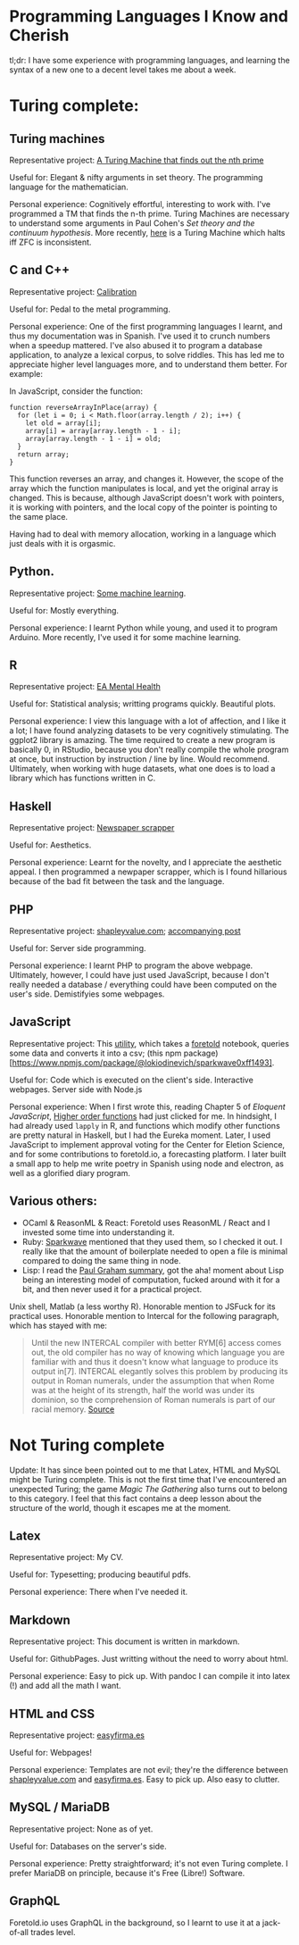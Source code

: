 # Programming Languages I Know and Cherish

tl;dr: I have some experience with programming languages, and learning the syntax of a new one to a decent level takes me about a week.

# Turing complete:

## Turing machines

Representative project: [A Turing Machine that finds out the nth prime](https://github.com/NunoSempere/Turing_Machine)

Useful for: Elegant & nifty arguments in set theory. The programming language for the mathematician.

Personal experience: Cognitively effortful, interesting to work with. I've programmed a TM that finds the n-th prime. Turing Machines are necessary to understand some arguments in Paul Cohen's *Set theory and the continuum hypothesis*. More recently, [here](https://www.scottaaronson.com/blog/?p=2725) is a Turing Machine which halts iff ZFC is inconsistent.

## C and C++

Representative project: [Calibration](https://github.com/NunoSempere/calibration)

Useful for: Pedal to the metal programming.

Personal experience: One of the first programming languages I learnt, and thus my documentation was in Spanish. I've used it to crunch numbers when a speedup mattered. I've also abused it to program a database application, to analyze a lexical corpus, to solve riddles. This has led me to appreciate higher level languages more, and to understand them better. For example:

In JavaScript, consider the function:

```
function reverseArrayInPlace(array) {
  for (let i = 0; i < Math.floor(array.length / 2); i++) {
    let old = array[i];
    array[i] = array[array.length - 1 - i];
    array[array.length - 1 - i] = old;
  }
  return array;  
}
```

This function reverses an array, and changes it. However, the scope of the array which the function manipulates is local, and yet the original array is changed. This is because, although JavaScript doesn't work with pointers, it is working with pointers, and the local copy of the pointer is pointing to the same place.

Having had to deal with memory allocation, working in a language which just deals with it is orgasmic.

## Python.

Representative project: [Some machine learning](https://nunosempere.github.io/maths-prog/MachineLearningDemystified/). 

Useful for: Mostly everything.

Personal experience: I learnt Python while young, and used it to program Arduino. More recently, I've used it for some machine learning.

## R

Representative project: [EA Mental Health](https://forum.effectivealtruism.org/posts/FheKNFgPqEsN8Nxuv/ea-mental-health-survey-results-and-analysis)

Useful for: Statistical analysis; writting programs quickly. Beautiful plots.

Personal experience: I view this language with a lot of affection, and I like it a lot; I have found analyzing datasets to be very cognitively stimulating. The ggplot2 library is amazing. The time required to create a new program is basically 0, in RStudio, because you don't really compile the whole program at once, but instruction by instruction / line by line. Would recommend. Ultimately, when working with huge datasets, what one does is to load a library which has functions written in C.

## Haskell
Representative project: [Newspaper scrapper](https://github.com/NunoSempere/NewspaperScraper)

Useful for: Aesthetics.

Personal experience: Learnt for the novelty, and I appreciate the aesthetic appeal. I then programmed a newpaper scrapper, which is I found hillarious because of the bad fit between the task and the language.

## PHP 

Representative project: [shapleyvalue.com](http://shapleyvalue.com); [accompanying post](https://forum.effectivealtruism.org/posts/XHZJ9i7QBtAJZ6byW/shapley-values-better-than-counterfactuals)

Useful for: Server side programming.

Personal experience: I learnt PHP to program the above webpage. Ultimately, however, I could have just used JavaScript, because I don't really needed a database / everything could have been computed on the user's side. Demistifyies some webpages. 

## JavaScript
Representative project: This [utility](https://observablehq.com/@nunosempere/foretold-notebook-into-csv), which takes a [foretold](https://www.foretold.io/) notebook, queries some data and converts it into a csv; (this npm package)[https://www.npmjs.com/package/@lokiodinevich/sparkwave0xff1493].

Useful for: Code which is executed on the client's side. Interactive webpages. Server side with Node.js

Personal experience: When I first wrote this, reading Chapter 5 of *Eloquent JavaScript*,  [Higher order functions](https://en.wikipedia.org/wiki/Higher-order_function) had just clicked for me. In hindsight, I had already used ```lapply``` in R, and functions which modify other functions are pretty natural in Haskell, but I had the Eureka moment. Later, I used JavaScript to implement approval voting for the Center for Eletion Science, and for some contributions to foretold.io, a forecasting platform. I later built a small app to help me write poetry in Spanish using node and electron, as well as a glorified diary program.

## Various others:

- OCaml & ReasonML & React: Foretold uses ReasonML / React and I invested some time into understanding it.
- Ruby: [Sparkwave](https://www.sparkwave.tech/) mentioned that they used them, so I checked it out. I really like that the amount of boilerplate needed to open a file is minimal compared to doing the same thing in node.
- Lisp: I read the [Paul Graham summary](http://www.paulgraham.com/rootsoflisp.html), got the aha! moment about Lisp being an interesting model of computation, fucked around with it for a bit, and then never used it for a practical project. 

Unix shell, Matlab (a less worthy R). Honorable mention to JSFuck for its practical uses. Honorable mention to Intercal for the following paragraph, which has stayed with me: 

> Until the new INTERCAL compiler with better RYM[6] access comes out, the old compiler has no way of knowing which language you are familiar with and thus it doesn't know what language to produce its output in[7]. INTERCAL elegantly solves this problem by producing its output in Roman numerals, under the assumption that when Rome was at the height of its strength, half the world was under its dominion, so the comprehension of Roman numerals is part of our racial memory.
> [Source](http://www.catb.org/~esr/intercal/paper.html)


# Not Turing complete

Update: It has since been pointed out to me that Latex, HTML and MySQL might be Turing complete. This is not the first time that I've encountered an unexpected Turing; the game *Magic The Gathering* also turns out to belong to this category. I feel that this fact contains a deep lesson about the structure of the world, though it escapes me at the moment. 

## Latex
Representative project: My CV.

Useful for: Typesetting; producing beautiful pdfs.

Personal experience: There when I've needed it. 

## Markdown
Representative project: This document is written in markdown.

Useful for: GithubPages. Just writting without the need to worry about html.

Personal experience: Easy to pick up. With pandoc I can compile it into latex (!) and add all the math I want.

## HTML and CSS
Representative project: [easyfirma.es](easyfirma.es)

Useful for: Webpages!

Personal experience: Templates are not evil; they're the difference between [shapleyvalue.com](shapleyvalue.com) and [easyfirma.es](easyfirma.es). Easy to pick up. Also easy to clutter.

##  MySQL / MariaDB
Representative project: None as of yet. 

Useful for: Databases on the server's side.

Personal experience: Pretty straightforward; it's not even Turing complete. I prefer MariaDB on principle, because it's Free (Libre!) Software.


## GraphQL
Foretold.io uses GraphQL in the background, so I learnt to use it at a jack-of-all trades level.
